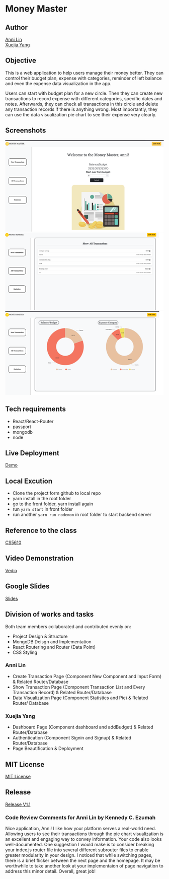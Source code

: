# Money Master

## Author
[Anni Lin](https://github.com/Annie0207)  
[Xuejia Yang](https://github.com/SixTRaps)

## Objective
This is a web application to help users manage their money better. They can control their budget plan, expense with categories, reminder of left balance and even the expense data visualization in the app.

Users can start with budget plan for a new circle. Then they can create new transactions to record expense with different categories, specific dates and notes. Afterwards, they can check all transactions in this circle and delete any transaction records if there is anything wrong. Most importantly, they can use the data visualization pie chart to see their expense very clearly.

## Screenshots
![HomePage](https://github.com/SixTRaps/moneymaster/blob/main/front/src/images/Homepage.png)
![Show Transactions Page](https://github.com/SixTRaps/moneymaster/blob/main/front/src/images/ShowTrans.png)
![Data Visualization Page](https://github.com/SixTRaps/moneymaster/blob/main/front/src/images/DataVisualization.png)

## Tech requirements
* React/React-Router
* passport
* mongodb
* node

## Live Deployment
[Demo](https://web-dev-moneymaster.herokuapp.com/)

## Local Excution 
* Clone the project form github to local repo
* yarn install in the root folder
* go to the front folder, yarn install again
* run `yarn start` in front folder
* run another `yarn run nodemon` in root folder to start backend server

## Reference to the class
[CS5610](https://johnguerra.co/classes/webDevelopment_fall_2021/)

## Video Demonstration
[Vedio](https://youtu.be/vLhKPY_R3pg)

## Google Slides
[Slides](https://docs.google.com/presentation/d/1hgdHsUFjpjYu2KklGWmH-T-y7AcUHsXIu2f6sNvxXGI/edit?usp=sharing)

## Division of works and tasks
Both team members collaborated and contributed evenly on:
* Project Design & Structure
* MongoDB Deisgn and Implementation
* React Routering and Router (Data Point)
* CSS Styling

### Anni Lin
* Create Transaction Page (Component New Component and Input Form) & Related Router/Database
* Show Transaction Page (Component Transaction List and Every Transaction Record) & Related Router/Database
* Data Visualization Page (Component Statistics and Pie) & Related Router/ Database

### Xuejia Yang
* Dashboard Page (Component dashboard and addBudget) & Related Router/Database
* Authentication (Component Signin and Signup) & Related Router/Database
* Page Beautification & Deployment

## MIT License
[MIT License](https://github.com/SixTRaps/moneymaster/blob/main/LICENSE)

## Release
[Release V1.1](https://github.com/SixTRaps/moneymaster/releases/tag/v1.1)

### Code Review Comments for Anni Lin by Kennedy C. Ezumah
Nice application, Anni! I like how your platform serves a real-world need. 
Allowing users to see their transactions through the pie chart visualization is an excellent and engaging way to convey information. 
Your code also looks well-documented. One suggestion I would make is to consider breaking your index.js router file into several different subrouter files to enable greater modularity in your design. 
I noticed that while switching pages, there is a brief flicker between the next page and the homepage. It may be worthwhile to take another look at your implementaion of page navigation to address this minor detail.
Overall, great job!

